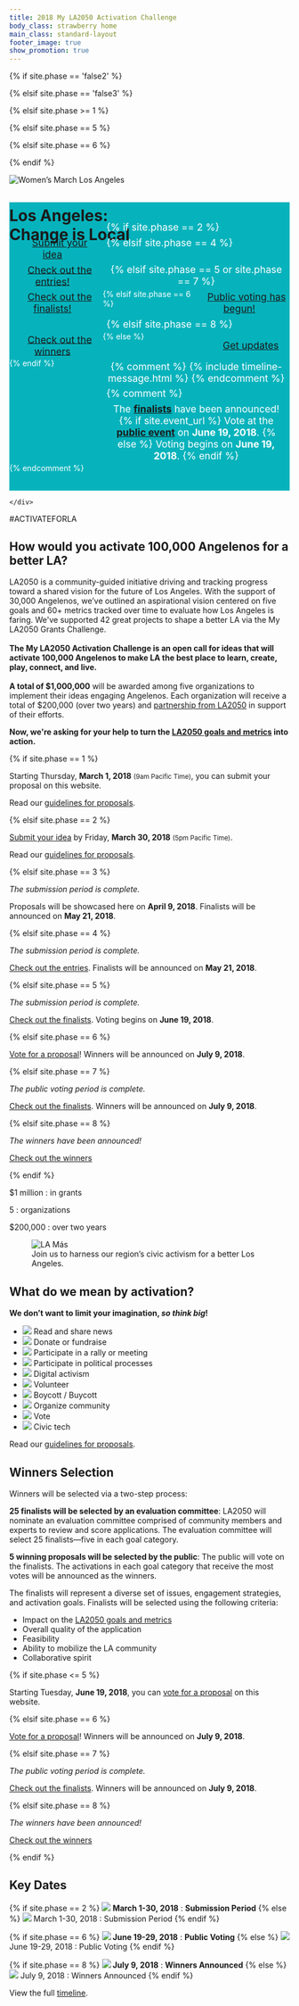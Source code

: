 ```yaml
---
title: 2018 My LA2050 Activation Challenge
body_class: strawberry home
main_class: standard-layout
footer_image: true
show_promotion: true
---
```


<script>
// (function() {
//   var figure = document.document.querySelector('.header-figure');
//   var categories = [
//     'banana',
//     'blueberry',
//     'lime',
//     'strawberry',
//     'live'
//   ];
//   var random = Math.floor(Math.random() * categories.length) + 0;
//   console.log(random);
//   link.setAttribute('href', '/' + categories[random] + '/');
// })();
</script>


<style>
/*.header-figure.has-caption.has-caption-details .caption .details a,
.header-figure.has-caption.has-caption-details .caption .details a strong {
  font-weight: 600;
}*/

.header-figure {
    --primary-color:   rgb(249, 160, 51); /* @tangerine */
    --secondary-color: rgb(237, 59, 136); /* @strawberry */

    --primary-color:   rgb(255, 194, 51); /* @banana */
    --secondary-color: rgb(237, 59, 136); /* @strawberry */

    --primary-color:   rgb(141, 208, 59); /* @lime */
    --secondary-color: rgb(237, 59, 136); /* @strawberry */

    --primary-color:   rgb(237, 59, 136); /* @strawberry */
    /*--primary-color: rgb(255, 59, 118);*/ /* @strawberry-orange */
    --secondary-color: rgb(255, 194, 51); /* @banana */

    --primary-color:   rgb(6, 179, 188); /* @blueberry */
    --secondary-color: rgb(255, 194, 51); /* @banana */
}
.header-figure h1 {

    --primary-color:   rgb(249, 160, 51); /* @tangerine */
    --secondary-color: rgb(237, 59, 136); /* @strawberry */

    --primary-color:   rgb(255, 194, 51); /* @banana */
    --secondary-color: rgb(237, 59, 136); /* @strawberry */

    --primary-color:   rgb(6, 179, 188); /* @blueberry */
    --secondary-color: rgb(255, 194, 51); /* @banana */

    --primary-color:   rgb(141, 208, 59); /* @lime */
    --secondary-color: rgb(237, 59, 136); /* @strawberry */

    --primary-color:   rgb(237, 59, 136); /* @strawberry */
    --primary-color:   rgb(255, 77, 154); /* @strawberry */
    /*--primary-color: rgb(255, 59, 118);*/ /* @strawberry-orange */
    --secondary-color: rgb(255, 194, 51); /* @banana */
}


@media (min-width: 70em) {
/*  body {
    padding-top: 10.5em;
  }
  .header-figure.has-caption.has-caption-details .caption .details {
    position: absolute;
    top: -5.25em;
    left: 0em;
    width: 100%;
    margin: 0;
    box-sizing: border-box;
  }*/
  .header-figure.has-caption.has-caption-details .caption {
    padding-bottom: 2.25em;
  }
/*  .header-figure.has-caption.has-caption-details h1 {
    top: 16.5rem;
    top: calc(16.5vw + 5.25rem);
    left: calc(33.3333% + 2.25rem)
  }*/
  .header-figure.has-caption.has-caption-details img {
    position: relative !important;
    /*top: 5.25em;*/
  }
}
/*@media (min-width: 100em) {
  .header-figure.has-caption.has-caption-details img {
    height: 45vw;
  }
}*/

/*@media (min-width: 70em) {
  .header-figure .caption h1 {
    font-size: 3vmax;
  }
  .header-figure .caption h1 span:first-child {
    display: block;
    font-size: 1.3em
  }
  .header-figure .caption h1 br {
    display: none;
  }
  .header-figure .caption h1 strong {
    font-size: 2.1875em;
    display: block;
  }
  .header-figure .caption h1 span:last-child {
    font-size: 2.1em;
  }
}*/
</style>

{% if site.phase == 'false2' %}
<style>
  .header-figure.has-caption.has-caption-details .caption .details {
    background: rgb(6, 179, 188); /* @blueberry */
    background: rgb(141, 208, 59); /* @lime */
    background: rgb(237, 59, 136); /* @strawberry */
    background: rgb(255, 194, 51); /* @banana */
    margin-top: -6.75em !important;
    padding-top: 2.25em;
    padding-bottom: 2.25em;
  }
/*  .header-figure.has-caption.has-caption-details .caption .details a,
  .header-figure.has-caption.has-caption-details .caption .details strong[style] {
    color: rgb(255, 224, 81) !important;  @bright-banana 
    color: white !important;
  }*/
</style>
{% elsif site.phase == 'false3' %}
<style media="false">
  .header-figure.has-caption.has-caption-details .caption .details {
    background: rgb(6, 179, 188); /* @blueberry */
    background: rgb(141, 208, 59); /* @lime */
    background: rgb(237, 59, 136); /* @strawberry */
  }
  .header-figure.has-caption.has-caption-details .caption .details a,
  .header-figure.has-caption.has-caption-details .caption .details span,
  .header-figure.has-caption.has-caption-details .caption .details strong {
    color: rgb(255, 224, 81) !important; /* @bright-banana */
    color: white !important;
  }
</style>
{% elsif site.phase >= 1 %}
<style>
  .disabled .header-figure.has-caption.has-caption-details .caption .details {
    background: rgb(141, 208, 59); /* @lime */
    background: rgb(237, 59, 136); /* @strawberry */
    background: white;
    background: transparent;
    background: rgb(6, 179, 188); /* @blueberry */
  }
  .disabled .header-figure.has-caption.has-caption-details .caption .details svg,
  .disabled .header-figure.has-caption.has-caption-details .caption .details,
  .disabled .header-figure.has-caption.has-caption-details .caption .details a,
  .disabled .header-figure.has-caption.has-caption-details .caption .details strong,
  .disabled .header-figure.has-caption.has-caption-details .caption .details strong[style] {
    color: rgb(255, 224, 81) !important; /* @bright-banana */
    color: rgb(237, 59, 136) !important; /* @strawberry */
    color: rgb(6, 179, 188) !important; /* @blueberry */
    color: white !important;
  }
  @media (min-width: 70em) {
    .header-figure.has-caption.has-caption-details {
      margin-bottom: -1.5em !important;
    }
    .header-figure.has-caption.has-caption-details + .activate-tag,
    .header-figure.has-caption.has-caption-details + .activate-tag + h2,
    .header-figure.has-caption.has-caption-details + .activate-tag + h2 + p {
      position: relative;
      z-index: 5;
    }
    .header-figure.has-caption.has-caption-details .caption .details {
      background: transparent;
      font-size: 2vmax;
    }
    .header-figure.has-caption.has-caption-details .caption {
      padding: 0;
    }
    .header-figure.has-caption.has-caption-details .caption .details {
      color: rgb(41, 41, 41) !important; /* @midnight */;
      color: white !important;
      position: absolute;
      bottom: 0;
      left: 0;
      margin: 0;
      width: 100vw;
      padding-bottom: 3em !important;
      border-bottom: 3em solid white;
    }
    .disabled .header-figure.has-caption.has-caption-details .caption .details .wrap {
      background-color: rgb(255, 194, 51); /* @banana */
      background-color: rgb(6, 179, 188); /* @blueberry */
      padding: 0.375em 0.75em;
      display: inline-block;
      line-height: 1;
    }


    .header-figure.has-caption.has-caption-details .caption .details .wrap {
      --disabled-background-image: linear-gradient(to top, transparent, transparent 5%, rgb(6, 179, 188) 5%, rgb(6, 179, 188) 65%, transparent 65%, transparent); /* @blueberry */
    }
    .disabled .header-figure.has-caption.has-caption-details .caption .details .wrap a {
    display: inline;
    font-style: italic;
    font-weight: 900; /* @black */
    text-transform: uppercase;
      text-decoration: none;
      background-image: linear-gradient(to top, transparent, transparent 5%, rgb(6, 179, 188) 5%, rgb(6, 179, 188) 65%, transparent 65%, transparent); /* @blueberry */
    }
/*    .header-figure.has-caption.has-caption-details .caption .details a {
      font-weight: bold;
    }*/



    @supports (text-shadow: 0 0 0 rgb(0, 0, 0)) {

      .disabled .header-figure.has-caption.has-caption-details .caption .details .wrap {
        position: relative;
        left: 0.2em;
        /*
        margin-right: 0.2em;
        */
        color: transparent;
        text-shadow: -0.2em 0 0 rgb(237, 59, 136); /* @strawberry */
      }
    }
  }
  .header-figure.has-caption.has-caption-details .caption .details svg path,
  .header-figure.has-caption.has-caption-details .caption .details svg line,
  .header-figure.has-caption.has-caption-details .caption .details svg polyline {
    stroke: currentColor;
  }
  @media (min-width: 70em) {
    .header-figure.has-caption.has-caption-details .caption .details {
      background: transparent;
      font-size: 1em;
    }
  }
</style>
{% elsif site.phase == 5 %}
<style>
  .header-figure.has-caption.has-caption-details .caption .details {
    background: rgb(6, 179, 188); /* @blueberry */
    background: rgb(141, 208, 59); /* @lime */
    background: rgb(249, 160, 51); /* @tangerine */
  }

</style>
{% elsif site.phase == 6 %}
<style>
  @media (min-width: 70em) {
    body {
      padding-top: 12.75em;
    }
    .header-figure.has-caption.has-caption-details .caption .details {
      top: -7.5em;
    }
  }
  .header-figure.has-caption.has-caption-details .caption .details {
    background: rgb(6, 179, 188); /* @blueberry */
  }

</style>
{% endif %}

<style>
  .header-figure.has-caption.has-caption-details .caption .details {
    display: grid;
    grid-template-columns: 1fr 1fr 1fr;
  }
  .header-figure.has-caption.has-caption-details .caption .details {
    /*font-size: 1em;*/
/*    text-align: center;
    display: block;*/
  }
  @media (min-width: 40em) {
/*    .header-figure.has-caption.has-caption-details .caption .details {
      padding-bottom: 6em !important;
    }*/
  }
/*  body main .header-figure .caption .details p.action,
  body main .header-figure .caption .details p:not(.action) {
    margin: 0 !important;
  }*/
  .header-figure .caption .details p.action {
    justify-self: end;
    align-self: center;
  }
  .header-figure .caption .details p.action a {
    margin-right: 0 !important;
  }
  .header-figure .caption .details p:not(.action) {
    justify-self: start;
    grid-column: 2 / -1;
  }
</style>


<div class="standard-figure has-caption header-figure has-caption-details">
  <img src="/assets/images/home/384-wide/womens-march-la.jpg" srcset="/assets/images/home/384-wide/womens-march-la.jpg 384w, /assets/images/home/512-wide/womens-march-la.jpg 512w, /assets/images/home/768-wide/womens-march-la.jpg 768w, /assets/images/home/1024-wide/womens-march-la.jpg 1024w, /assets/images/home/1536-wide/womens-march-la.jpg 1536w, /assets/images/home/2048-wide/womens-march-la.jpg 2048w" sizes="200vw" alt="Women’s March Los Angeles" />
  <div class="caption">
    <div>
      <!-- <h1>Los Angeles:<br /><strong>Change</strong> is&nbsp;Local</h1> -->
      <h1><span>Los Angeles:</span><br /><strong>Change</strong> <span>is&nbsp;Local</span></h1>

<div class="details">

{% if site.phase == 2 %}
<p class="action">
  <a href="{{ site.submission_url }}">Submit your idea</a>
</p>

{% elsif site.phase == 4 %}
<p class="action">
  <a href="/entries/" id="home-details-entries-link">Check out the entries!</a>
</p>

<script>
(function() {
  var link = document.getElementById('home-details-entries-link');
  var categories = [
    'learn',
    'create',
    'play',
    'connect',
    'live'
  ];
  var random = Math.floor(Math.random() * categories.length) + 0;
  console.log(random);
  if (link) link.setAttribute('href', '/' + categories[random] + '/');
})();
</script>
{% elsif site.phase == 5 or site.phase == 7 %}
<p class="action">
  <a href="/finalists/" id="home-details-entries-link">Check out the finalists!</a>
</p>
<script>
(function() {
  var link = document.getElementById('home-details-entries-link');
  var categories = [
    'learn',
    'create',
    'play',
    'connect',
    'live'
  ];
  var random = Math.floor(Math.random() * categories.length) + 0;
  console.log(random);
  if (link) link.setAttribute('href', '/' + categories[random] + '/');
})();
</script>
{% elsif site.phase == 6 %}
<p class="action">
  <a href="{{ site.vote_url }}">Public voting has begun!</a>
</p>

{% elsif site.phase == 8 %}
<p class="action">
  <a href="/winners/">Check out the winners</a>
</p>
{% else %}
<p class="action">
  <a href="{{ site.mailing_list_url }}">Get updates</a>
</p>
{% endif %}

{% comment %}
{% include timeline-message.html %}
{% endcomment %}

{% comment %}
<p>
  The <strong style=""><a href="/finalists/">finalists</a></strong> have been announced!
  {% if site.event_url %}
  <span class="avoid-break">
    Vote at the <strong style=""><a href="/event/">public event</a></strong> on <strong>June 19, 2018</strong>.
  </span>
  {% else %}
  <span class="avoid-break">
    Voting begins on
    <span class="avoid-break">
      <strong>June 19, 2018</strong>.
    </span>
  </span>
  {% endif %}
</p>
{% endcomment %}

</div><!-- /.details -->

    </div>
  </div>
</div>

<style>
body main .header-figure.has-caption.has-caption-details .caption .details {
  display: block;
  text-align: center !important;
}
.header-figure .caption .details p.action,
.header-figure .caption .details p:not(.action) {
  font-size: 1.25em;
  text-align: center !important;
  /*display: inline-block;*/
  /*text-align: left !important;*/
  margin: 0.1875em 0.375em !important;
}
.header-figure .caption .details p.action {
}
/*body main .header-figure .caption .details p:not(.action) {
  margin-top: 0.75em !important;
  margin-left: 0em !important;
}*/

@media (min-width: 70em) {
  body main .header-figure.has-caption.has-caption-details .caption .details {
    padding-bottom: 3.75em !important;
    padding-bottom: 3.75vmax !important;
  }
  .header-figure .caption .details p.action,
  body main .header-figure .caption .details p:not(.action) {
    font-size: 1.75vmax;
  }
}
/*@media (min-width: 70em) {
  body main .header-figure.has-caption.has-caption-details .caption .details {
    display: grid;
    grid-template-columns: 1fr 1fr 1fr;
    grid-gap: 3em;
    padding-bottom: 3.75em !important;
    padding-bottom: 6vmax !important;
  }
  .header-figure .caption .details p.action,
  body main .header-figure .caption .details p:not(.action) {
    margin: 0 !important;
    font-size: 1.75vmax;
  }
  .header-figure .caption .details p.action {
    text-align: right !important;
  }
  .header-figure .caption .details p:not(.action) {
    text-align: left !important;
  }
}*/
.header-figure .caption .details {
  background-color: rgb(6, 179, 188); /* @blueberry */
  color: white;
}
.header-figure .caption .details .action a {
  background-color: transparent;
  border-color: white;
    border-color: rgb(46, 219, 228); /* @bright-blueberry */
  padding: 0.375em 0.75em;
  text-transform: none;
  margin-right: 1.5em;
  letter-spacing: 0;
}
.header-figure .caption .details .action a:hover,
.header-figure .caption .details .action a:active,
.header-figure .caption .details .action a:focus {
  background: white;
  border-color: rgb(46, 219, 228); /* @bright-blueberry */
  color: rgb(46, 219, 228); /* @bright-blueberry */
}
@media (min-width: 70em) {
  .header-figure .caption .details .action a {
    border-color: rgb(46, 219, 228); /* @bright-blueberry */

    background-color: var(--primary-color);
    border-color: var(--primary-color);
    color: white;
  }
  .header-figure .caption .details .action a:hover,
  .header-figure .caption .details .action a:active,
  .header-figure .caption .details .action a:focus {
    border-color: var(--primary-color);
    background-color: white;
    color: var(--primary-color);
  }
}
/*@media (min-width: 70em) {
  .header-figure .caption .details .action a {
    border-color: var(--primary-color);
    background-color: var(--primary-color);
    color: white;
  }
  .header-figure .caption .details .action a:hover,
  .header-figure .caption .details .action a:active,
  .header-figure .caption .details .action a:focus {
    border-color: var(--primary-color);
    background-color: white;
    color: var(--primary-color)
  }
}*/
</style>



<!-- <hr style="margin-top: -1.5em" /> -->

<p class="activate-tag">#ACTIVATEFORLA</p>

<h2>
  <span class="avoid-break">How would</span>
  <span class="avoid-break">you activate</span>
  <span class="avoid-break">100,000 Angelenos</span>
  <span class="avoid-break">
    for a <span class="avoid-break">better LA?</span>
  </span>
</h2>

LA2050 is a community-guided initiative driving and tracking progress toward a shared vision for the future of Los Angeles. With the support of 30,000 Angelenos, we’ve outlined an aspirational vision centered on five goals and 60+ metrics tracked over time to evaluate how Los Angeles is faring. We've supported 42 great projects to shape a better LA via the My LA2050 Grants Challenge.<br /><br /><strong>The My LA2050 Activation Challenge is an open call for ideas that will activate 100,000 Angelenos to make LA the best place to learn, create, play, connect, and live.<br /><br />A total of $1,000,000</strong> will be awarded among five organizations to implement their ideas engaging Angelenos. Each organization will receive a total of $200,000 (over two years) and [partnership from LA2050](/about/#la2050-partnership) in support of their efforts.

<strong>Now, we're asking for your help to turn the [LA2050 goals and metrics](/about/#goals) into action.</strong>

{% if site.phase == 1 %}

Starting Thursday, <strong>March 1, 2018</strong> <small>(9am Pacific Time)</small>, you can submit your proposal on this website.

Read our <a href="/submit/#guidelines">guidelines for proposals</a>.

{% elsif site.phase == 2 %}

<a href="{{ site.submission_url }}">Submit your idea</a> by Friday, **March 30, 2018** <small>(5pm Pacific Time)</small>.

Read our <a href="/submit/#guidelines">guidelines for proposals</a>.

{% elsif site.phase == 3 %}

<p>
  <em>The submission period is complete.</em>
</p>
<p>
  Proposals will be showcased here on <strong>April 9, 2018</strong>. Finalists will be announced on
  <span class="avoid-break">
    <strong>May 21, 2018</strong>.
  </span>
</p>

{% elsif site.phase == 4 %}


<p>
  <em>The submission period is complete.</em>
</p>
<p>
  <a href="/entries/">Check out the entries</a>.
  Finalists will be announced on
  <span class="avoid-break">
    <strong>May 21, 2018</strong>.
  </span>
</p>

{% elsif site.phase == 5 %}

<p>
  <em>The submission period is complete.</em>
</p>
<p>
  <a href="/finalists/">Check out the finalists</a>.
  Voting begins on
  <span class="avoid-break">
    <strong>June 19, 2018</strong>.
  </span>
</p>

{% elsif site.phase == 6 %}

<p>
  <a href="{{ site.vote_url }}">Vote for a proposal</a>!
  Winners will be announced on 
  <span class="avoid-break">
    <strong>July 9, 2018</strong>.
  </span>
</p>

{% elsif site.phase == 7 %}

<p>
  <em>The public voting period is complete.</em>
</p>
<p>
  <a href="/finalists/">Check out the finalists</a>.
  Winners will be announced on 
  <span class="avoid-break">
    <strong>July 9, 2018</strong>.
  </span>
</p>

{% elsif site.phase == 8 %}

<p><em>The winners have been announced!</em></p>
<p><a href="/winners/">Check out the winners</a></p>

{% endif %}


<div class="numbers" markdown="1">
$1 million
: in grants

5
: organizations

$200,000
: over two years
</div>


<figure class="standard-figure has-caption">
  <img src="/assets/images/home/384-wide/lamas.jpg" srcset="/assets/images/home/384-wide/lamas.jpg 384w, /assets/images/home/512-wide/lamas.jpg 512w, /assets/images/home/768-wide/lamas.jpg 768w, /assets/images/home/1024-wide/lamas.jpg 1024w, /assets/images/home/1536-wide/lamas.jpg 1536w, /assets/images/home/2048-wide/lamas.jpg 2048w" sizes="100vw" alt="LA Más" />
  <figcaption class="caption"><span>Join us to harness our region’s civic activism for a better Los Angeles.</span></figcaption>
</figure>


<section class="standard-section activation-examples"><div markdown="1">

## What do we mean by activation?

<strong>
  We don’t want to limit your imagination, <em>so think big</em>!
</strong>

* ![](/assets/images/examples/share-news.svg) Read and share news
* ![](/assets/images/examples/donate.svg) Donate or fundraise
* ![](/assets/images/examples/rally.svg) Participate in a rally or meeting
* ![](/assets/images/examples/political-process.svg) Participate in political processes
* ![](/assets/images/examples/digital-activism.svg) Digital activism
* ![](/assets/images/examples/volunteer.svg) Volunteer
* ![](/assets/images/examples/boycott.svg) Boycott / Buycott
* ![](/assets/images/examples/organize-community.svg) Organize community
* ![](/assets/images/examples/vote.svg) Vote
* ![](/assets/images/examples/civic-tech.svg) Civic tech

Read our [guidelines for proposals](/submit/#guidelines).

</div></section>


## Winners Selection

Winners will be selected via a two-step process:

**25 finalists will be selected by an evaluation committee**: LA2050 will nominate an evaluation committee comprised of community members and experts to review and score applications. The evaluation committee will select 25 finalists—five in each goal category.

**5 winning proposals will be selected by the public**: The public will vote on the finalists. The activations in each goal category that receive the most votes will be announced as the winners.

The finalists will represent a diverse set of issues, engagement strategies, and activation goals. Finalists will be selected using the following criteria:

* Impact on the [LA2050 goals and metrics](/about/#goals)
* Overall quality of the application
* Feasibility
* Ability to mobilize the LA community
* Collaborative spirit

{% if site.phase <= 5 %}

Starting Tuesday, <strong>June 19, 2018</strong>, you can [vote for a proposal](/vote/) on this website.

{% elsif site.phase == 6 %}

<p>
  <a href="{{ site.vote_url }}">Vote for a proposal</a>!
  Winners will be announced on 
  <span class="avoid-break">
    <strong>July 9, 2018</strong>.
  </span>
</p>

{% elsif site.phase == 7 %}

<p>
  <em>The public voting period is complete.</em>
</p>
<p>
  <a href="/finalists/">Check out the finalists</a>.
  Winners will be announced on 
  <span class="avoid-break">
    <strong>July 9, 2018</strong>.
  </span>
</p>

{% elsif site.phase == 8 %}

<p><em>The winners have been announced!</em></p>
<p><a href="/winners/">Check out the winners</a></p>

{% endif %}

<style>
  @media (min-width: 70em) {
    .header-figure.has-caption.has-caption-details {
      margin-bottom: 1.5em !important;
      display: grid;
      margin-top: -9.75em !important;
    }
    .header-figure.has-caption.has-caption-details img,
    .header-figure.has-caption.has-caption-details .caption {
      grid-column: 1 / -1;
      grid-row: 1 / -1;
    }
    body main .header-figure.has-caption.has-caption-details .caption {
      padding-top: 13.5em;
      padding-top: 22.5vw;
    }
    body main .header-figure.has-caption.has-caption-details .caption h1 {
      position: relative !important;
      top: auto !important;
      left: auto !important;
      width: auto !important;
    }
    body main .header-figure.has-caption.has-caption-details .caption .details {
      position: relative !important;
      top: auto !important;
      left: auto !important;
      border-bottom-width: 0 !important;
    }
    .header-figure.has-caption.has-caption-details img {
      top: 0 !important;
      height: 60vw !important;
      object-position: top !important;
    }
    .header-figure.has-caption::before {
      background:
        linear-gradient(195deg, rgba(0, 0, 0, 0.75), rgba(0, 0, 0, 0) 35%, rgba(0, 0, 0, 0)), linear-gradient(to bottom right, rgba(0, 0, 0, 0.25), rgba(0, 0, 0, 0) 35%, rgba(0, 0, 0, 0));
    }
  }
</style>

<section class="standard-section timeline" id="dates"><div markdown="1">

## Key Dates

{% if site.phase == 2 %}
**![](/assets/images/timeline/strawberry/submission.svg) March 1-30, 2018**
: **Submission Period**
{% else %}
![](/assets/images/timeline/submission.svg) March 1-30, 2018
: Submission Period
{% endif %}

{% if site.phase == 6 %}
**![](/assets/images/timeline/strawberry/voting.svg) June 19-29, 2018**
: **Public Voting**
{% else %}
![](/assets/images/timeline/voting.svg) June 19-29, 2018
: Public Voting
{% endif %}

{% if site.phase == 8 %}
**![](/assets/images/timeline/strawberry/winners.svg) July 9, 2018**
: **Winners Announced**
{% else %}
![](/assets/images/timeline/winners.svg) July 9, 2018
: Winners Announced
{% endif %}


View the full [timeline](/timeline).

</div></section>


